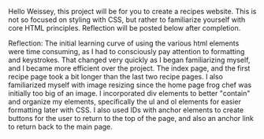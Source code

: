 Hello Weissey, this project will be for you to create a recipes website. This is not so focused on styling with CSS, but rather to familiarize yourself with core HTML principles. Reflection will be posted below after completion.

Reflection:
    The initial learning curve of using the various html elements were time consuming, as I had to consciously pay attention to formatting and keystrokes. That changed very quickly as I began familiarizing myself, and I became more efficient over the project. The index page, and the first recipe page took a bit longer than the last two recipe pages. I also familiarized myself with image resizing since the home page frog chef was initially too big of an image. I incorporated div elements to better "contain" and organize my elements, specifically the ul and ol elements for easier formatting later with CSS. I also used IDs with anchor elements to create buttons for the user to return to the top of the page, and also an anchor link to return back to the main page.